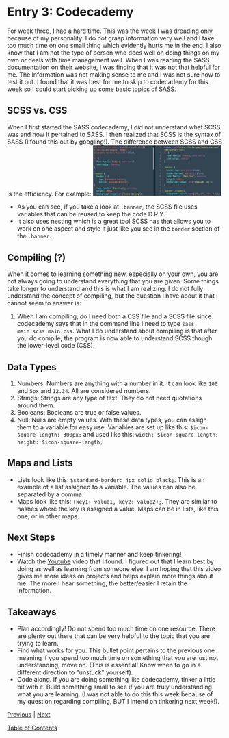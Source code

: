 # Entry 3: Codecademy

For week three, I had a hard time. This was the week I was dreading only because of my personality. I do not grasp information very well and I take too much time on one small thing which evidently hurts me in the end. I also know that I am not the type of person who does well on doing things on my own or deals with time management well. When I was reading the SASS documentation on their website, I was finding that it was not that helpful for me. The information was not making sense to me and I was not sure how to test it out. I found that it was best for me to skip to codecademy for this week so I could start picking up some basic topics of SASS. 

## SCSS vs. CSS

When I first started the SASS codecademy, I did not understand what SCSS was and how it pertained to SASS. I then realized that SCSS is the syntax of SASS (I found this out by googling!). The difference between SCSS and CSS is the efficiency. 
For example: <img src="../img2.png" style="width: 300px;" />
+ As you can see, if you take a look at ```.banner```, the SCSS file uses variables that can be reused to keep the code D.R.Y.
+ It also uses nesting which is a great tool SCSS has that allows you to work on one aspect and style it just like you see in the ```border``` section of the ```.banner```. 

## Compiling (?)

When it comes to learning something new, especially on your own, you are not always going to understand everything that you are given. Some things take longer to understand and this is what I am realizing. I do not fully understand the concept of compiling, but the question I have about it that I cannot seem to answer is:
1. When I am compiling, do I need both a CSS file and a SCSS file since codecademy says that in the command line I need to type ```sass main.scss main.css```. 
What I do understand about compiling is that after you do compile, the program is now able to understand SCSS though the lower-level code (CSS). 

## Data Types

1. Numbers: Numbers are anything with a number in it. It can look like ```100``` and ```5px``` and ```12.34```. All are considered numbers. 
2. Strings: Strings are any type of text. They do not need quotations around them. 
3. Booleans: Booleans are true or false values. 
4. Null: Nulls are empty values. 
With these data types, you can assign them to a variable for easy use. Variables are set up like this:
```$icon-square-length: 300px;```
and used like this:
```width: $icon-square-length;```
```height: $icon-square-length;```

## Maps and Lists

+ Lists look like this: ```$standard-border: 4px solid black;```. This is an example of a list assigned to a variable. The values can also be separated by a comma. 
+ Maps look like this: ```(key1: value1, key2: value2);```. They are similar to hashes where the key is assigned a value. Maps can be in lists, like this one, or in other maps. 

## Next Steps

+ Finish codecademy in a timely manner and keep tinkering!
+ Watch the [Youtube](https://www.youtube.com/watch?v=P1G4_zxOxtk) video that I found. I figured out that I learn best by doing as well as learning from someone else. I am hoping that this video gives me more ideas on projects and helps explain more things about me. The more I hear something, the better/easier I retain the information. 

## Takeaways

+ Plan accordingly! Do not spend too much time on one resource. There are plenty out there that can be very helpful to the topic that you are trying to learn. 
+ Find what works for you. This bullet point pertains to the previous one meaning if you spend too much time on something that you are just not understanding, move on. (This is essential! Know when to go in a different direction to "unstuck" yourself).
+ Code along. If you are doing something like codecademy, tinker a little bit with it. Build something small to see if you are truly understanding what you are learning. (I was not able to do this this week because of my question regarding compiling, BUT I intend on tinkering next week!).






[Previous](../entries/entry02.md) |  [Next](../entries/entry04.md)

[Table of Contents](../README.md)
